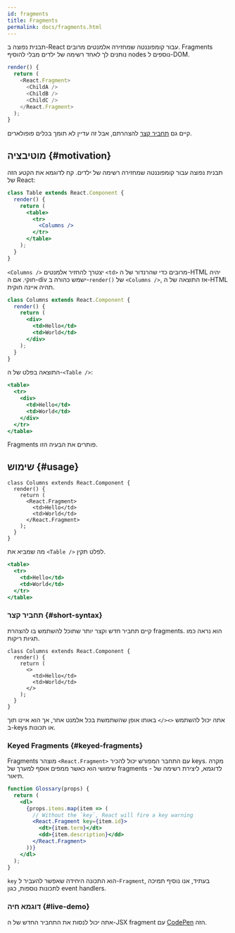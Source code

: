 ```yaml
---
id: fragments
title: Fragments
permalink: docs/fragments.html
---
```


תבנית נפוצה ב-React עבור קומפוננטה שמחזירה אלמנטים מרובים. Fragments נותנים לך לאחד רשימה של ילדים מבלי להוסיף nodes נוספים ל-DOM.

```js
render() {
  return (
    <React.Fragment>
      <ChildA />
      <ChildB />
      <ChildC />
    </React.Fragment>
  );
}
```

קיים גם [תחביר קצר](#short-syntax) להצהרתם, אבל זה עדיין לא תומך בכלים פופולארים.

## מוטיבציה {#motivation}

תבנית נפוצה עבור קומפוננטה שמחזירה רשימה של ילדים. קח לדוגמא את הקטע הזה של React:

```jsx
class Table extends React.Component {
  render() {
    return (
      <table>
        <tr>
          <Columns />
        </tr>
      </table>
    );
  }
}
```

`<Columns />` יצטרך להחזיר אלמנטים `<td>` מרובים כדי שהרנדור של ה-HTML יהיה חוקי. אם ה-div ישמש כהורה ב-`render()` של `<Columns />`, אז התוצאה של ה-HTML תהיה איינה חוקית.

```jsx
class Columns extends React.Component {
  render() {
    return (
      <div>
        <td>Hello</td>
        <td>World</td>
      </div>
    );
  }
}
```

התוצאה בפלט של ה-`<Table />`:

```jsx
<table>
  <tr>
    <div>
      <td>Hello</td>
      <td>World</td>
    </div>
  </tr>
</table>
```

Fragments פותרים את הבעיה הזו.

## שימוש {#usage}

```jsx{4,7}
class Columns extends React.Component {
  render() {
    return (
      <React.Fragment>
        <td>Hello</td>
        <td>World</td>
      </React.Fragment>
    );
  }
}
```

מה שמביא את `<Table />` לפלט תקין.

```jsx
<table>
  <tr>
    <td>Hello</td>
    <td>World</td>
  </tr>
</table>
```

### תחביר קצר {#short-syntax}

קיים תחביר חדש וקצר יותר שתוכל להשתמש בו להצהרת fragments. הוא נראה כמו תגיות ריקות.

```jsx{4,7}
class Columns extends React.Component {
  render() {
    return (
      <>
        <td>Hello</td>
        <td>World</td>
      </>
    );
  }
}
```

אתה יכול להשתמש `<></>` באותו אופן שהשתמשת בכל אלמנט אחר, אך הוא איינו תוך ב-keys או תכונות.

### Keyed Fragments {#keyed-fragments}

Fragments מוצהר `<React.Fragment>` עם התחבר המפורש יכול להכיר keys. מקרה שימושי הוא כאשר ממפים אוסף למערך של fragments - לדוגמא, ליצירת רשימה של תיאור.

```jsx
function Glossary(props) {
  return (
    <dl>
      {props.items.map(item => (
        // Without the `key`, React will fire a key warning
        <React.Fragment key={item.id}>
          <dt>{item.term}</dt>
          <dd>{item.description}</dd>
        </React.Fragment>
      ))}
    </dl>
  );
}
```

`key` הוא התכונה היחידה שאפשר להעביר ל-`Fragment`, בעתיד, אנו נוסיף תמיכה לתכונות נוספות, כגון event handlers.

### דוגמא חיה {#live-demo}

אתה יכול לנסות את התחביר החדש של ה-JSX fragment עם [CodePen](https://codepen.io/reactjs/pen/VrEbjE?editors=1000) הזה.

